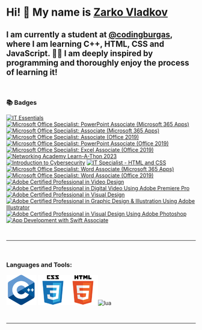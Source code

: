 # Hi! 👋 My name is [Zarko Vladkov](https://github.com/ZSVladkov22)
## I am currently a student at [@codingburgas](https://codingburgas.bg/), where I am learning C++, HTML, CSS and JavaScript. 👨‍💻 I am deeply inspired by programming and thoroughly enjoy the process of learning it!

<br>

### 📚 Badges

<!--START_SECTION:badges-->
[![IT Essentials](https://images.credly.com/size/110x110/images/04e8034c-81f5-4f7f-ab23-e8b428c31ce9/ITE.png)](http://www.credly.com/badges/eecaee39-b0ff-4242-9489-493255311fcf "IT Essentials")
[![Microsoft Office Specialist: PowerPoint Associate (Microsoft 365 Apps)](https://images.credly.com/size/110x110/images/48efb29e-31ed-414f-899e-088197b10be7/image.png)](http://www.credly.com/badges/958c11af-2d18-413f-bfd2-41c19eb0878a "Microsoft Office Specialist: PowerPoint Associate (Microsoft 365 Apps)")
[![Microsoft Office Specialist: Associate (Microsoft 365 Apps)](https://images.credly.com/size/110x110/images/5df82cee-c54c-4006-b17d-ff9a5127beeb/image.png)](http://www.credly.com/badges/a1fab987-821d-4f18-a8f6-89772278df47 "Microsoft Office Specialist: Associate (Microsoft 365 Apps)")
[![Microsoft Office Specialist: Associate (Office 2019)](https://images.credly.com/size/110x110/images/7fab944f-0d46-4cda-afb6-39307e2432a9/MOS_-_Office_Specialist_Associate-600x600.png)](http://www.credly.com/badges/02575e73-6326-414b-b4df-c612eaec3d20 "Microsoft Office Specialist: Associate (Office 2019)")
[![Microsoft Office Specialist: PowerPoint Associate (Office 2019)](https://images.credly.com/size/110x110/images/ccfeac51-f472-404a-abf1-97ed89dda03b/MOS_PowerPoint.png)](http://www.credly.com/badges/f2069155-bc99-4b95-a01a-bb1750635ec1 "Microsoft Office Specialist: PowerPoint Associate (Office 2019)")
[![Microsoft Office Specialist: Excel Associate (Office 2019)](https://images.credly.com/size/110x110/images/9d2bcbe6-519f-4ed0-ad34-aca077421568/MOS_Excel.png)](http://www.credly.com/badges/a26b82fb-a038-4c05-aefa-ed8ce608f031 "Microsoft Office Specialist: Excel Associate (Office 2019)")
[![Networking Academy Learn-A-Thon 2023](https://images.credly.com/size/110x110/images/b1395248-483c-48cd-b40d-7fe93837c37d/image.png)](http://www.credly.com/badges/5d83502a-4dd6-405a-ba46-a42b2e590d65 "Networking Academy Learn-A-Thon 2023")
[![Introduction to Cybersecurity](https://images.credly.com/size/110x110/images/af8c6b4e-fc31-47c4-8dcb-eb7a2065dc5b/I2CS__1_.png)](http://www.credly.com/badges/67d309a4-cfc4-4543-a419-45a302d11447 "Introduction to Cybersecurity")
[![IT Specialist - HTML and CSS](https://images.credly.com/size/110x110/images/e2dc688d-de61-44a5-81af-ee96f117a211/ITS-Badges_HTML-and-CSS_1200px.png)](http://www.credly.com/badges/ef986e58-3c5b-4831-982a-70833745b91e "IT Specialist - HTML and CSS")
[![Microsoft Office Specialist: Word Associate (Microsoft 365 Apps)](https://images.credly.com/size/110x110/images/323ec4a8-7d1f-486f-9c68-258947965b8e/image.png)](http://www.credly.com/badges/8c9ee979-cc31-409f-9e9f-68ffad8ceb9e "Microsoft Office Specialist: Word Associate (Microsoft 365 Apps)")
[![Microsoft Office Specialist: Word Associate (Office 2019)](https://images.credly.com/size/110x110/images/b9912ce7-7c17-40bc-afbb-ca4251ea1416/MOS_Word.png)](http://www.credly.com/badges/a3969d0f-a47c-4bed-8c81-13b19f815867 "Microsoft Office Specialist: Word Associate (Office 2019)")
[![Adobe Certified Professional in Video Design](https://images.credly.com/size/110x110/images/2753898c-fa5b-4058-9366-a3ce365d5845/Adobe_Certified_Professional_Video_Design_digital_badge.png)](http://www.credly.com/badges/f80126b8-b92b-4db4-b1fd-a120f3d55609 "Adobe Certified Professional in Video Design")
[![Adobe Certified Professional in Digital Video Using Adobe Premiere Pro](https://images.credly.com/size/110x110/images/487b0a79-e99b-43ce-a7d8-28a76d5aa2d8/Adobe_Certified_Professional_Adobe_Premiere_Pro_digital_badge.png)](http://www.credly.com/badges/ac22aed3-9ac8-4827-b1c4-d84572495bd2 "Adobe Certified Professional in Digital Video Using Adobe Premiere Pro")
[![Adobe Certified Professional in Visual Design](https://images.credly.com/size/110x110/images/19d96e55-f15c-44d9-9568-43f83505bd5b/Adobe_Certified_Professional_Visual_Design_digital_badge.png)](http://www.credly.com/badges/c80c7e6d-6525-40e9-b232-b61e388813ec "Adobe Certified Professional in Visual Design")
[![Adobe Certified Professional in Graphic Design & Illustration Using Adobe Illustrator](https://images.credly.com/size/110x110/images/5155ed69-ad73-45e3-831b-60507ddeb1ad/Adobe_Certified_Professional_Adobe_Illustrator_digital_badge.png)](http://www.credly.com/badges/b468b80c-2194-4820-8f74-a1ddb41db9c4 "Adobe Certified Professional in Graphic Design & Illustration Using Adobe Illustrator")
[![Adobe Certified Professional in Visual Design Using Adobe Photoshop](https://images.credly.com/size/110x110/images/690784d7-b971-4693-b6ea-7dc990f65544/Adobe_Certified_Professional_Adobe_Photoshop_digital_badge.png)](http://www.credly.com/badges/f9249f29-eb03-4b76-b3ba-df59e98711da "Adobe Certified Professional in Visual Design Using Adobe Photoshop")
[![App Development with Swift Associate](https://images.credly.com/size/110x110/images/d9598c1a-2f59-49b9-b7fc-a764bf23b4d5/image.png)](http://www.credly.com/badges/f1269f48-d771-4798-9261-82801e054d9d "App Development with Swift Associate")
<!--END_SECTION:badges-->
<br>
<hr>
<br>
<h3 align="left">Languages and Tools:</h3>
<p align="left"><img src="https://raw.githubusercontent.com/devicons/devicon/master/icons/cplusplus/cplusplus-original.svg" alt="cplusplus" width="80" height="80"/> <img src="https://raw.githubusercontent.com/devicons/devicon/master/icons/css3/css3-original-wordmark.svg" alt="css3" width="80" height="80"/><img src="https://raw.githubusercontent.com/devicons/devicon/master/icons/html5/html5-original-wordmark.svg" alt="html5" width="80" height="80"/><img src="https://upload.wikimedia.org/wikipedia/commons/thumb/c/cf/Lua-Logo.svg/128px-Lua-Logo.svg.png" alt="lua" width="80" height="80"/>  </p>
<br>
<hr>
